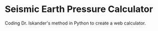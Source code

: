 # Seismic Earth Pressure Calculator

Coding Dr. Iskander's method in Python to create a web calculator.
